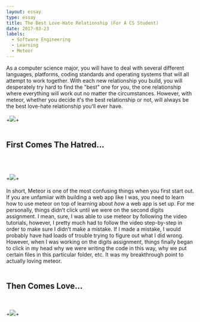 ```yaml
---
layout: essay
type: essay
title: The Best Love-Hate Relationship (For A CS Student)
date: 2017-03-23
labels:
  - Software Engineering
  - Learning
  - Meteor
---
```


As a computer science major, you will have to deal with several different languages, platforms, coding standards and operating systems that will all attempt to work together. With each new relationship you build, you will desperately try hard to find the "best" one for you, the one relationship where everything will work out no matter the circumstances. However, with meteor, whether you decide itʻs the best relationship or not, will always be the best love-hate relationship youʻll ever have. 
<br><br>
+<img class="ui centered floated image" src="https://s-media-cache-ak0.pinimg.com/564x/9d/52/18/9d5218c32eac7ae78f693dec1bae8543.jpg">+
<br><br>
## First Comes The Hatred...
<br><br>

+<img class="ui centered floated image" src="https://cdn-images-1.medium.com/max/335/1*Za-mJGM5CUSyZC74uvZFVg.jpeg">+
<br><br>
In short, Meteor is one of the most confusing things when you first start out. If you are unfamiiar with building a web app like I was, you need to learn how to use meteor on top of learning about <i>how</i> a web app is set up. For me personally, things didnʻt click until we were on the second digits assignment. I mean, sure, I was able to use meteor by following the video tutorials, however, I pretty much had to follow the video step-by-step in order to make sure I didnʻt make a mistake. If I made a mistake, I would probably have had loads of trouble trying to figure out what I did wrong. However, when I was working on the digits assignment, things finally began to click in my head why we were writing the code in this way, why we put certain files in this particular folder, etc. It was my breakthrough point to actually loving meteor. 
<br><br>
## Then Comes Love...
<br><br>
+<img class="ui centered floated image" src="http://4.bp.blogspot.com/-kTX2lVeSGkA/U9HqYnhxIZI/AAAAAAAAUSE/Is7Hr1rp8oc/s1600/hC63A32B0.png">+
<br><br>
